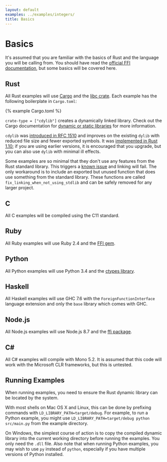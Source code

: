 ```yaml
---
layout: default
examples: ../examples/integers/
title: Basics
---
```


# Basics

It's assumed that you are familiar with the basics of Rust and the
language you will be calling from. You should have read the
[official FFI documentation][official], but some basics will be
covered here.

## Rust

All Rust examples will use [Cargo] and the [libc crate][libc]. Each
example has the following boilerplate in `Cargo.toml`:

{% example Cargo.toml %}

`crate-type = ["cdylib"]` creates a dynamically linked library.
Check out the Cargo documentation for
[dynamic or static libraries][dyn-stat] for more information.

`cdylib` was [introduced in RFC 1510][rfc1510] and improves on the
existing `dylib` with reduced file size and fewer exported symbols. It
was [implemented in Rust 1.10][rust-1.10]; if you are using earlier
versions, it is encouraged that you upgrade, but you can also use
`dylib` with minimal ill effects.

Some examples are so minimal that they don't use any features from the
Rust standard library. This triggers a [known issue][rust-18807] and
linking will fail. The only workaround is to include an exported but
unused function that does use something from the standard
library. These functions are called
`fix_linking_when_not_using_stdlib` and can be safely removed for any
larger project.

## C

All C examples will be compiled using the C11 standard.

## Ruby

All Ruby examples will use Ruby 2.4 and the [FFI gem][gem].

## Python

All Python examples will use Python 3.4 and the [ctypes library][ctypes].

## Haskell

All Haskell examples will use GHC 7.6 with the `ForeignFunctionInterface`
language extension and only the `base` library which comes with GHC.

## Node.js

All Node.js examples will use Node.js 8.7 and the [ffi package][node-ffi].

## C\#

All C# examples will compile with Mono 5.2. It is assumed that this
code will work with the Microsoft CLR frameworks, but this is
untested.

## Running Examples

When running examples, you need to ensure the Rust dynamic library
can be located by the system.

With most shells on Mac OS X and Linux, this can be done by prefixing
commands with `LD_LIBRARY_PATH=target/debug`.  For example, to run a
Python example, you might use
`LD_LIBRARY_PATH=target/debug python src/main.py` from the example
directory.

On Windows, the simplest course of action is to copy the compiled
dynamic library into the current working directory before running the
examples.  You only need the `.dll` file.  Also note that when
running Python examples, you may wish to use `py` instead of
`python`, especially if you have multiple versions of Python
installed.

[official]: https://doc.rust-lang.org/book/ffi.html
[Cargo]: https://crates.io/
[libc]: http://doc.rust-lang.org/libc/libc/index.html
[dyn-stat]: http://doc.crates.io/manifest.html#building-dynamic-or-static-libraries
[rfc1510]: https://github.com/rust-lang/rfcs/blob/master/text/1510-cdylib.md
[rust-1.10]: https://blog.rust-lang.org/2016/07/07/Rust-1.10.html
[rust-18807]: https://github.com/rust-lang/rust/issues/18807
[gem]: https://github.com/ffi/ffi
[ctypes]: https://docs.python.org/3/library/ctypes.html
[node-ffi]: https://www.npmjs.com/package/node-ffi
